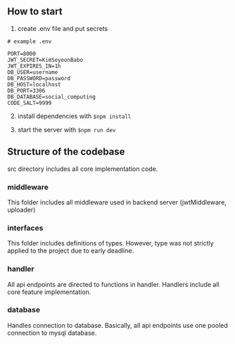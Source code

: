 ## How to start

1. create .env file and put secrets

```
# example .env

PORT=8000
JWT_SECRET=KimSeyeonBabo
JWT_EXPIRES_IN=1h
DB_USER=username
DB_PASSWORD=password
DB_HOST=localhost
DB_PORT=3306
DB_DATABASE=social_computing
CODE_SALT=9999
```

2. install dependencies with `$npm install`

3. start the server with
   `$npm run dev`

## Structure of the codebase
src directory includes all core implementation code.
### middleware
This folder includes all middleware used in backend server (jwtMiddleware, uploader)
### interfaces
This folder includes definitions of types. However, type was not strictly applied to the project due to early deadline.
### handler
All api endpoints are directed to functions in handler. Handlers include all core feature implementation.
### database
Handles connection to database. Basically, all api endpoints use one pooled connection to mysql database.
